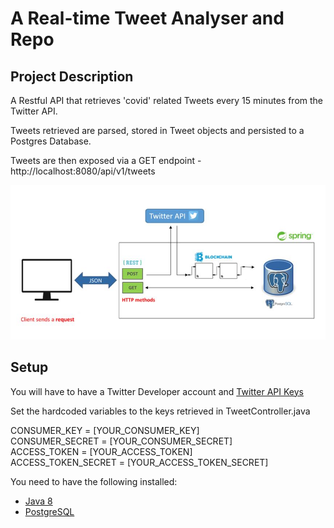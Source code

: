 # A Real-time Tweet Analyser and Repo

## Project Description

A Restful API that retrieves 'covid' related Tweets every 15 minutes from the Twitter API.

Tweets retrieved are parsed, stored in Tweet objects and persisted to a Postgres Database.

Tweets are then exposed via a GET endpoint - http://localhost:8080/api/v1/tweets

![alt text](project_architecture.JPG)

## Setup

You will have to have a Twitter Developer account and [Twitter API Keys](https://developer.twitter.com/en/docs/labs/covid19-stream/quick-start)

Set the hardcoded variables to the keys retrieved in TweetController.java

CONSUMER_KEY = [YOUR_CONSUMER_KEY]\
CONSUMER_SECRET = [YOUR_CONSUMER_SECRET]\
ACCESS_TOKEN = [YOUR_ACCESS_TOKEN]\
ACCESS_TOKEN_SECRET = [YOUR_ACCESS_TOKEN_SECRET]


You need to have the following installed:

- [Java 8](https://www.oracle.com/ie/java/technologies/javase/javase-jdk8-downloads.html)
- [PostgreSQL](https://www.postgresql.org/download/)







